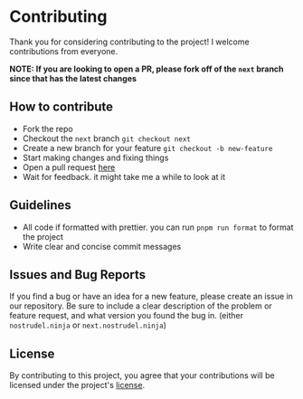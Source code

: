 # Contributing

Thank you for considering contributing to the project! I welcome contributions from everyone.

**NOTE: If you are looking to open a PR, please fork off of the `next` branch since that has the latest changes**

## How to contribute

- Fork the repo
- Checkout the `next` branch `git checkout next`
- Create a new branch for your feature `git checkout -b new-feature`
- Start making changes and fixing things
- Open a pull request [here](https://github.com/hzrd149/nostrudel/pulls)
- Wait for feedback. it might take me a while to look at it

## Guidelines

- All code if formatted with prettier. you can run `pnpm run format` to format the project
- Write clear and concise commit messages

## Issues and Bug Reports

If you find a bug or have an idea for a new feature, please create an issue in our repository.
Be sure to include a clear description of the problem or feature request, and what version you found the bug in. (either `nostrudel.ninja` or `next.nostrudel.ninja`)

## License

By contributing to this project, you agree that your contributions will be licensed under the project's [license](./LICENSE).
